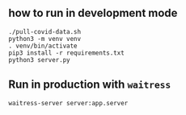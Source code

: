 ## how to run in development mode
```
./pull-covid-data.sh
python3 -m venv venv
. venv/bin/activate
pip3 install -r requirements.txt
python3 server.py
```

## Run in production with `waitress`
```
waitress-server server:app.server
```
